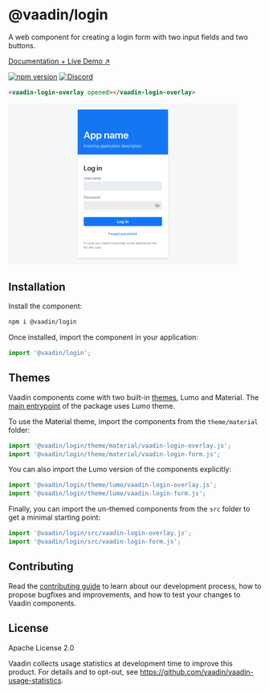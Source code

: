# @vaadin/login

A web component for creating a login form with two input fields and two buttons.

[Documentation + Live Demo ↗](https://vaadin.com/docs/latest/ds/components/login)

[![npm version](https://badgen.net/npm/v/@vaadin/login)](https://www.npmjs.com/package/@vaadin/login)
[![Discord](https://img.shields.io/discord/732335336448852018?label=discord)](https://discord.gg/PHmkCKC)

```html
<vaadin-login-overlay opened></vaadin-login-overlay>
```

[<img src="https://raw.githubusercontent.com/vaadin/web-components/master/packages/login/screenshot.png" width="456" alt="Screenshot of vaadin-login-overlay">](https://vaadin.com/docs/latest/ds/components/login)

## Installation

Install the component:

```sh
npm i @vaadin/login
```

Once installed, import the component in your application:

```js
import '@vaadin/login';
```

## Themes

Vaadin components come with two built-in [themes](https://vaadin.com/docs/latest/ds/customization/using-themes), Lumo and Material.
The [main entrypoint](https://github.com/vaadin/web-components/blob/master/packages/list-box/vaadin-list-box.js) of the package uses Lumo theme.

To use the Material theme, import the components from the `theme/material` folder:

```js
import '@vaadin/login/theme/material/vaadin-login-overlay.js';
import '@vaadin/login/theme/material/vaadin-login-form.js';
```

You can also import the Lumo version of the components explicitly:

```js
import '@vaadin/login/theme/lumo/vaadin-login-overlay.js';
import '@vaadin/login/theme/lumo/vaadin-login-form.js';
```

Finally, you can import the un-themed components from the `src` folder to get a minimal starting point:

```js
import '@vaadin/login/src/vaadin-login-overlay.js';
import '@vaadin/login/src/vaadin-login-form.js';
```

## Contributing

Read the [contributing guide](https://vaadin.com/docs/latest/guide/contributing/overview) to learn about our development process, how to propose bugfixes and improvements, and how to test your changes to Vaadin components.

## License

Apache License 2.0

Vaadin collects usage statistics at development time to improve this product.
For details and to opt-out, see https://github.com/vaadin/vaadin-usage-statistics.
